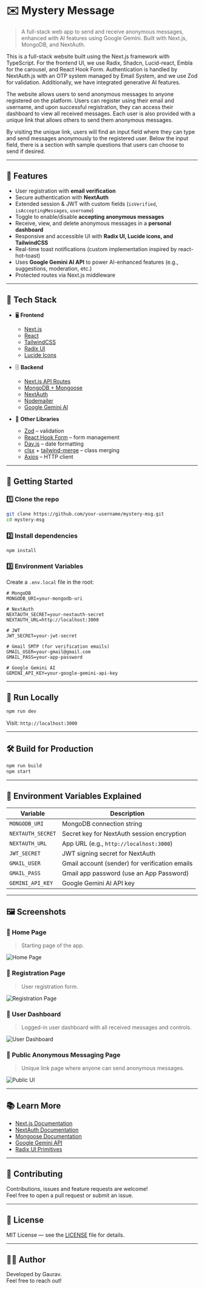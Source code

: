 # ✉️ Mystery Message

> A full-stack web app to send and receive anonymous messages, enhanced with AI features using Google Gemini. Built with Next.js, MongoDB, and NextAuth.

This is a full-stack website built using the Next.js framework with TypeScript. For the frontend UI, we use Radix, Shadcn, Lucid-react, Embla for the carousel, and React Hook Form. Authentication is handled by NextAuth.js with an OTP system managed by Email System, and we use Zod for validation. Additionally, we have integrated generative AI features.

The website allows users to send anonymous messages to anyone registered on the platform. Users can register using their email and username, and upon successful registration, they can access their dashboard to view all received messages. Each user is also provided with a unique link that allows others to send them anonymous messages.

By visiting the unique link, users will find an input field where they can type and send messages anonymously to the registered user. Below the input field, there is a section with sample questions that users can choose to send if desired.


---

## 🌟 Features

-  User registration with **email verification**  
-  Secure authentication with **NextAuth**  
-  Extended session & JWT with custom fields (`isVerified`, `isAcceptingMessages`, `username`)  
-  Toggle to enable/disable **accepting anonymous messages**  
-  Receive, view, and delete anonymous messages in a **personal dashboard**  
-  Responsive and accessible UI with **Radix UI, Lucide icons, and TailwindCSS**  
-  Real-time toast notifications (custom implementation inspired by react-hot-toast)  
-  Uses **Google Gemini AI API** to power AI-enhanced features (e.g., suggestions, moderation, etc.)  
-  Protected routes via Next.js middleware  

---

## 🧰 Tech Stack

- 🖥️ **Frontend**
  - [Next.js](https://nextjs.org/)
  - [React](https://react.dev/)
  - [TailwindCSS](https://tailwindcss.com/)
  - [Radix UI](https://www.radix-ui.com/)
  - [Lucide Icons](https://lucide.dev/)

- 🗄️ **Backend**
  - [Next.js API Routes](https://nextjs.org/docs/api-routes/introduction)
  - [MongoDB + Mongoose](https://mongoosejs.com/)
  - [NextAuth](https://next-auth.js.org/)
  - [Nodemailer](https://nodemailer.com/about/)
  - [Google Gemini AI](https://ai.google.dev/)

- 🧪 **Other Libraries**
  - [Zod](https://zod.dev/) – validation
  - [React Hook Form](https://react-hook-form.com/) – form management
  - [Day.js](https://day.js.org/) – date formatting
  - [clsx](https://github.com/lukeed/clsx) + [tailwind-merge](https://tailwind-merge.org/) – class merging
  - [Axios](https://axios-http.com/) – HTTP client

---

## 🚀 Getting Started

### 1️⃣ Clone the repo

```bash
git clone https://github.com/your-username/mystery-msg.git
cd mystery-msg
```
### 2️⃣ Install dependencies
```
npm install
```
### 3️⃣ Environment Variables
Create a `.env.local` file in the root:

```env
# MongoDB
MONGODB_URI=your-mongodb-uri

# NextAuth
NEXTAUTH_SECRET=your-nextauth-secret
NEXTAUTH_URL=http://localhost:3000

# JWT
JWT_SECRET=your-jwt-secret

# Gmail SMTP (for verification emails)
GMAIL_USER=your-gmail@gmail.com
GMAIL_PASS=your-app-password

# Google Gemini AI
GEMINI_API_KEY=your-google-gemini-api-key
```

---
## 🧪 Run Locally
```bash
npm run dev
```

Visit: `http://localhost:3000`

---

## 🛠️ Build for Production
```bash
npm run build
npm start
```

---

## 📄 Environment Variables Explained

| Variable         | Description                                   |
|------------------|-----------------------------------------------|
| `MONGODB_URI`    | MongoDB connection string                     |
| `NEXTAUTH_SECRET`| Secret key for NextAuth session encryption    |
| `NEXTAUTH_URL`   | App URL (e.g., `http://localhost:3000`)       |
| `JWT_SECRET`     | JWT signing secret for NextAuth               |
| `GMAIL_USER`     | Gmail account (sender) for verification emails|
| `GMAIL_PASS`     | Gmail app password (use an App Password)      |
| `GEMINI_API_KEY` | Google Gemini AI API key                      |

---

## 🖼️ Screenshots

### 🔷 Home Page
> Starting page of the app.

![Home Page](./assets/home.png)

### 🔷 Registration Page
> User registration form.

![Registration Page](./assets/registration.png)

### 🔷 User Dashboard
> Logged-in user dashboard with all received messages and controls.

![User Dashboard](./assets/dashboard.png)

### 🔷 Public Anonymous Messaging Page
> Unique link page where anyone can send anonymous messages.

![Public UI](./assets/public-ui.png)

---

## 📚 Learn More

- [Next.js Documentation](https://nextjs.org/docs)
- [NextAuth Documentation](https://next-auth.js.org/getting-started/introduction)
- [Mongoose Documentation](https://mongoosejs.com/docs/)
- [Google Gemini API](https://ai.google.dev/)
- [Radix UI Primitives](https://www.radix-ui.com/primitives/docs/overview/introduction)

---

## 🙌 Contributing

Contributions, issues and feature requests are welcome!  
Feel free to open a pull request or submit an issue.

---

## 📝 License

MIT License — see the [LICENSE](LICENSE) file for details.

---

## 👨‍💻 Author

Developed by Gaurav.  
Feel free to reach out!
